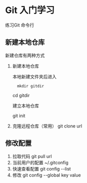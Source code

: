 # Git 入门学习练习Git 命令行## 新建本地仓库新建仓库有两种方式 1. 新建本地仓库  	    本地新建文件夹后进入 		  mkdir gitdir		      cd gitdir 	  建立本地仓库       git init 2. 克隆远程仓库（常用）	   git clone url## 修改配置 1. 拉取代码 git pull url 2. 当前用户的配置 ~/.gitconfig 3. 快速查看配置 git config --list  4. 修改 git config --global key value